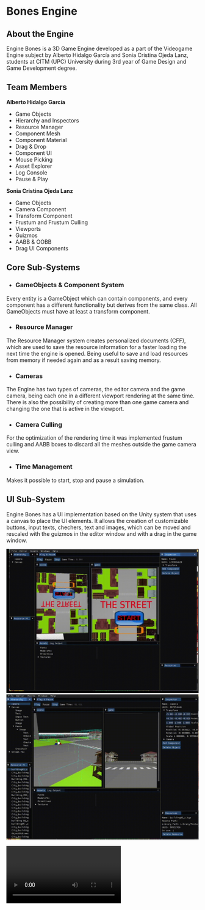 # Bones Engine 

## About the Engine

Engine Bones is a 3D Game Engine developed as a part of the Videogame Engine subject by Alberto Hidalgo García and Sonia Cristina Ojeda Lanz, students at CITM (UPC) University during 3rd year of Game Design and Game Development degree. 

## Team Members

**Alberto Hidalgo García**

* Game Objects 
* Hierarchy and Inspectors
* Resource Manager
* Component Mesh 
* Component Material 
* Drag & Drop 
* Component UI 
* Mouse Picking
* Asset Explorer
* Log Console
* Pause & Play 

**Sonia Cristina Ojeda Lanz**

* Game Objects
* Camera Component
* Transform Component
* Frustum and Frustum Culling 
* Viewports 
* Guizmos 
* AABB & OOBB
* Drag UI Components 

## Core Sub-Systems 

*  ### GameObjects & Component System 

Every entity is a GameObject which can contain components, and every component has a different functionality but derives from the same class. All GameObjects must have at least a transform component.  

* ### Resource Manager 

The Resource Manager system creates personalized documents (CFF), which are used to save the resource information for a faster loading the next time the engine is opened. Being useful to save and load resources from memory if needed again and as a result saving memory. 

* ### Cameras 

The Engine has two types of cameras, the editor camera and the game camera, being each one in a different viewport rendering at the same time. There is also the possibility of creating more than one game camera and changing the one that is active in the viewport. 

* ### Camera Culling 
For the optimization of the rendering time it was implemented frustum culling and AABB boxes to discard all the meshes outside the game camera view. 

* ### Time Management 

Makes it possible to start, stop and pause a simulation. 

## UI Sub-System 

Engine Bones has a UI implementation based on the Unity system that uses a canvas to place the UI elements. It allows the creation of customizable buttons, input texts, chechers, text and images, which can be moved and rescaled with the guizmos in the editor window and with a drag in the game window. 

![gif1](https://raw.githubusercontent.com/TheimerTR/Engine_Bones/main/docs/images/gif1.gif)
![gif2](https://raw.githubusercontent.com/TheimerTR/Engine_Bones/main/docs/images/gif2.gif)

<video scr="(https://github.com/TheimerTR/Engine_Bones/assets/99950351/edd6eff5-8571-4bf0-a159-be90b17dabf2.mp4"></video>



